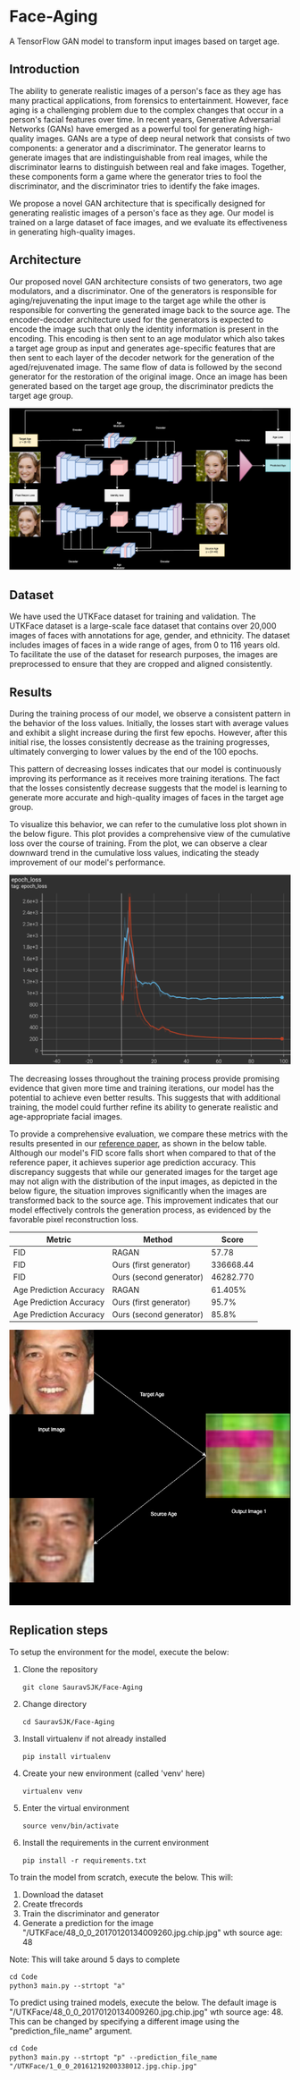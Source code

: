 # Face-Aging

A TensorFlow GAN model to transform input images based on target age. 

## Introduction

The ability to generate realistic images of a person's face as they age has many practical applications, from forensics to entertainment. However, face aging is a challenging problem due to the complex changes that occur in a person's facial features over time. In recent years, Generative Adversarial Networks (GANs) have emerged as a powerful tool for generating high-quality images. GANs are a type of deep neural network that consists of two components: a generator and a discriminator. The generator learns to generate images that are indistinguishable from real images, while the discriminator learns to distinguish between real and fake images. Together, these components form a game where the generator tries to fool the discriminator, and the discriminator tries to identify the fake images.

We propose a novel GAN architecture that is specifically designed for generating realistic images of a person's face as they age. Our model is trained on a large dataset of face images, and we evaluate its effectiveness in generating high-quality images. 

## Architecture

Our proposed novel GAN architecture consists of two generators, two age modulators, and a discriminator. One of the generators is responsible for aging/rejuvenating the input image to the target age while the other is responsible for converting the generated image back to the source age. The encoder-decoder architecture used for the generators is expected to encode the image such that only the identity information is present in the encoding. This encoding is then sent to an age modulator which also takes a target age group as input and generates age-specific features that are then sent to each layer of the decoder network for the generation of the aged/rejuvenated image. The same flow of data is followed by the second generator for the restoration of the original image. Once an image has been generated based on the target age group, the discriminator predicts the target age group. 

![Model Architecture](https://github.com/SauravSJK/Face-Aging/blob/a7c9bae1d1c8c47e7ccd54446adba2a3172d7029/Images/Architecture%20(Dark).png)

## Dataset

We have used the UTKFace dataset for training and validation. The UTKFace dataset is a large-scale face dataset that contains over 20,000 images of faces with annotations for age, gender, and ethnicity. The dataset includes images of faces in a wide range of ages, from 0 to 116 years old. To facilitate the use of the dataset for research purposes, the images are preprocessed to ensure that they are cropped and aligned consistently.

## Results

During the training process of our model, we observe a consistent pattern in the behavior of the loss values. Initially, the losses start with average values and exhibit a slight increase during the first few epochs. However, after this initial rise, the losses consistently decrease as the training progresses, ultimately converging to lower values by the end of the 100 epochs.

This pattern of decreasing losses indicates that our model is continuously improving its performance as it receives more training iterations. The fact that the losses consistently decrease suggests that the model is learning to generate more accurate and high-quality images of faces in the target age group.

To visualize this behavior, we can refer to the cumulative loss plot shown in the below figure. This plot provides a comprehensive view of the cumulative loss over the course of training. From the plot, we can observe a clear downward trend in the cumulative loss values, indicating the steady improvement of our model's performance.

![Cumulative Loss](https://github.com/SauravSJK/Face-Aging/blob/f9030ed3941dbdc63a981c2fe69c14f69dda5b64/Images/cumulative_loss.png)

The decreasing losses throughout the training process provide promising evidence that given more time and training iterations, our model has the potential to achieve even better results. This suggests that with additional training, the model could further refine its ability to generate realistic and age-appropriate facial images.

To provide a comprehensive evaluation, we compare these metrics with the results presented in our [reference paper](https://ieeexplore.ieee.org/document/9711081), as shown in the below table. Although our model's FID score falls short when compared to that of the reference paper, it achieves superior age prediction accuracy. This discrepancy suggests that while our generated images for the target age may not align with the distribution of the input images, as depicted in the below figure, the situation improves significantly when the images are transformed back to the source age. This improvement indicates that our model effectively controls the generation process, as evidenced by the favorable pixel reconstruction loss.

Metric|Method|Score
--|--|--
FID|RAGAN|57.78
FID|Ours (first generator)|336668.44
FID|Ours (second generator)|46282.770
Age Prediction Accuracy|RAGAN|61.405%
Age Prediction Accuracy|Ours (first generator)|95.7%
Age Prediction Accuracy|Ours (second generator)|85.8%

![Age Transformation Example](https://github.com/SauravSJK/Face-Aging/blob/ecd65929fc836deefd1434f0cc96ac142a7a4f54/Images/Transformations%20(Dark).png)

## Replication steps

To setup the environment for the model, execute the below:

1. Clone the repository

	`git clone SauravSJK/Face-Aging`

2. Change directory

	`cd SauravSJK/Face-Aging`

3. Install virtualenv if not already installed

	`pip install virtualenv`

4. Create your new environment (called 'venv' here)

	`virtualenv venv`

5. Enter the virtual environment

	`source venv/bin/activate`

6. Install the requirements in the current environment

	`pip install -r requirements.txt`


To train the model from scratch, execute the below. This will:
1. Download the dataset
2. Create tfrecords
3. Train the discriminator and generator
4. Generate a prediction for the image "/UTKFace/48_0_0_20170120134009260.jpg.chip.jpg" wth source age: 48

Note: This will take around 5 days to complete

	cd Code
	python3 main.py --strtopt "a"

To predict using trained models, execute the below.
The default image is "/UTKFace/48_0_0_20170120134009260.jpg.chip.jpg" wth source age: 48. This can be changed by specifying a different image using the "prediction_file_name" argument.

	cd Code
	python3 main.py --strtopt "p" --prediction_file_name "/UTKFace/1_0_0_20161219200338012.jpg.chip.jpg"
